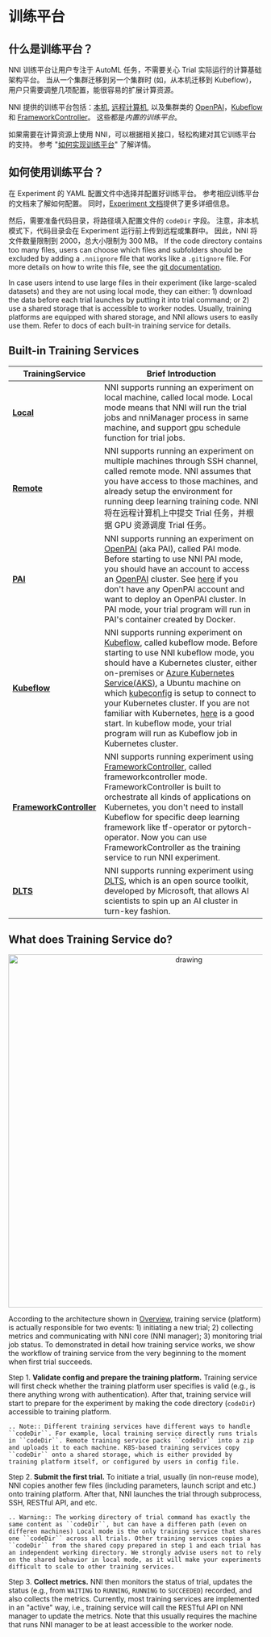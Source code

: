 # 训练平台

## 什么是训练平台？

NNI 训练平台让用户专注于 AutoML 任务，不需要关心 Trial 实际运行的计算基础架构平台。 当从一个集群迁移到另一个集群时 (如，从本机迁移到 Kubeflow)，用户只需要调整几项配置，能很容易的扩展计算资源。

NNI 提供的训练平台包括：[本机](./LocalMode.md), [远程计算机](./RemoteMachineMode.md), 以及集群类的 [OpenPAI](./PaiMode.md)，[Kubeflow](./KubeflowMode.md) 和 [FrameworkController](./FrameworkControllerMode.md)。 这些都是*内置的训练平台*。

如果需要在计算资源上使用 NNI，可以根据相关接口，轻松构建对其它训练平台的支持。 参考 "[如何实现训练平台](./HowToImplementTrainingService)" 了解详情。

## 如何使用训练平台？

在 Experiment 的 YAML 配置文件中选择并配置好训练平台。 参考相应训练平台的文档来了解如何配置。 同时，[Experiment 文档](../Tutorial/ExperimentConfig)提供了更多详细信息。

然后，需要准备代码目录，将路径填入配置文件的 `codeDir` 字段。 注意，非本机模式下，代码目录会在 Experiment 运行前上传到远程或集群中。 因此，NNI 将文件数量限制到 2000，总大小限制为 300 MB。 If the code directory contains too many files, users can choose which files and subfolders should be excluded by adding a `.nniignore` file that works like a `.gitignore` file. For more details on how to write this file, see the [git documentation](https://git-scm.com/docs/gitignore#_pattern_format).

In case users intend to use large files in their experiment (like large-scaled datasets) and they are not using local mode, they can either: 1) download the data before each trial launches by putting it into trial command; or 2) use a shared storage that is accessible to worker nodes. Usually, training platforms are equipped with shared storage, and NNI allows users to easily use them. Refer to docs of each built-in training service for details.

## Built-in Training Services

| TrainingService                                           | Brief Introduction                                                                                                                                                                                                                                                                                                                                                                                                                                                                                                                                                                                                                                                                                             |
| --------------------------------------------------------- | -------------------------------------------------------------------------------------------------------------------------------------------------------------------------------------------------------------------------------------------------------------------------------------------------------------------------------------------------------------------------------------------------------------------------------------------------------------------------------------------------------------------------------------------------------------------------------------------------------------------------------------------------------------------------------------------------------------- |
| [__Local__](./LocalMode.html)                             | NNI supports running an experiment on local machine, called local mode. Local mode means that NNI will run the trial jobs and nniManager process in same machine, and support gpu schedule function for trial jobs.                                                                                                                                                                                                                                                                                                                                                                                                                                                                                            |
| [__Remote__](./RemoteMachineMode.html)                    | NNI supports running an experiment on multiple machines through SSH channel, called remote mode. NNI assumes that you have access to those machines, and already setup the environment for running deep learning training code. NNI 将在远程计算机上中提交 Trial 任务，并根据 GPU 资源调度 Trial 任务。                                                                                                                                                                                                                                                                                                                                                                                                                                |
| [__PAI__](./PaiMode.html)                                 | NNI supports running an experiment on [OpenPAI](https://github.com/Microsoft/pai) (aka PAI), called PAI mode. Before starting to use NNI PAI mode, you should have an account to access an [OpenPAI](https://github.com/Microsoft/pai) cluster. See [here](https://github.com/Microsoft/pai#how-to-deploy) if you don't have any OpenPAI account and want to deploy an OpenPAI cluster. In PAI mode, your trial program will run in PAI's container created by Docker.                                                                                                                                                                                                                                         |
| [__Kubeflow__](./KubeflowMode.html)                       | NNI supports running experiment on [Kubeflow](https://github.com/kubeflow/kubeflow), called kubeflow mode. Before starting to use NNI kubeflow mode, you should have a Kubernetes cluster, either on-premises or [Azure Kubernetes Service(AKS)](https://azure.microsoft.com/en-us/services/kubernetes-service/), a Ubuntu machine on which [kubeconfig](https://kubernetes.io/docs/concepts/configuration/organize-cluster-access-kubeconfig/) is setup to connect to your Kubernetes cluster. If you are not familiar with Kubernetes, [here](https://kubernetes.io/docs/tutorials/kubernetes-basics/) is a good start. In kubeflow mode, your trial program will run as Kubeflow job in Kubernetes cluster. |
| [__FrameworkController__](./FrameworkControllerMode.html) | NNI supports running experiment using [FrameworkController](https://github.com/Microsoft/frameworkcontroller), called frameworkcontroller mode. FrameworkController is built to orchestrate all kinds of applications on Kubernetes, you don't need to install Kubeflow for specific deep learning framework like tf-operator or pytorch-operator. Now you can use FrameworkController as the training service to run NNI experiment.                                                                                                                                                                                                                                                                          |
| [__DLTS__](./DLTSMode.html)                               | NNI supports running experiment using [DLTS](https://github.com/microsoft/DLWorkspace.git), which is an open source toolkit, developed by Microsoft, that allows AI scientists to spin up an AI cluster in turn-key fashion.                                                                                                                                                                                                                                                                                                                                                                                                                                                                                   |

## What does Training Service do?

<p align="center">
<img src="https://user-images.githubusercontent.com/23273522/51816536-ed055580-2301-11e9-8ad8-605a79ee1b9a.png" alt="drawing" width="700"/>
</p>

According to the architecture shown in [Overview](../Overview), training service (platform) is actually responsible for two events: 1) initiating a new trial; 2) collecting metrics and communicating with NNI core (NNI manager); 3) monitoring trial job status. To demonstrated in detail how training service works, we show the workflow of training service from the very beginning to the moment when first trial succeeds.

Step 1. **Validate config and prepare the training platform.** Training service will first check whether the training platform user specifies is valid (e.g., is there anything wrong with authentication). After that, training service will start to prepare for the experiment by making the code directory (`codeDir`) accessible to training platform.

```eval_rst
.. Note:: Different training services have different ways to handle ``codeDir``. For example, local training service directly runs trials in ``codeDir``. Remote training service packs ``codeDir`` into a zip and uploads it to each machine. K8S-based training services copy ``codeDir`` onto a shared storage, which is either provided by training platform itself, or configured by users in config file.
```

Step 2. **Submit the first trial.** To initiate a trial, usually (in non-reuse mode), NNI copies another few files (including parameters, launch script and etc.) onto training platform. After that, NNI launches the trial through subprocess, SSH, RESTful API, and etc.

```eval_rst
.. Warning:: The working directory of trial command has exactly the same content as ``codeDir``, but can have a differen path (even on differen machines) Local mode is the only training service that shares one ``codeDir`` across all trials. Other training services copies a ``codeDir`` from the shared copy prepared in step 1 and each trial has an independent working directory. We strongly advise users not to rely on the shared behavior in local mode, as it will make your experiments difficult to scale to other training services.
```

Step 3. **Collect metrics.**  NNI then monitors the status of trial, updates the status (e.g., from `WAITING` to `RUNNING`, `RUNNING` to `SUCCEEDED`) recorded, and also collects the metrics. Currently, most training services are implemented in an "active" way, i.e., training service will call the RESTful API on NNI manager to update the metrics. Note that this usually requires the machine that runs NNI manager to be at least accessible to the worker node.
